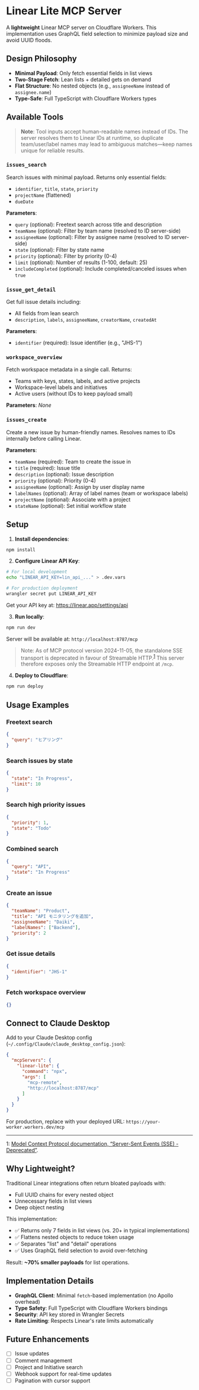 # Linear Lite MCP Server

A **lightweight** Linear MCP server on Cloudflare Workers. This implementation uses GraphQL field selection to minimize payload size and avoid UUID floods.

## Design Philosophy

- **Minimal Payload**: Only fetch essential fields in list views
- **Two-Stage Fetch**: Lean lists + detailed gets on demand
- **Flat Structure**: No nested objects (e.g., `assigneeName` instead of `assignee.name`)
- **Type-Safe**: Full TypeScript with Cloudflare Workers types 

## Available Tools

> **Note**: Tool inputs accept human-readable names instead of IDs. The server resolves them to Linear IDs at runtime, so duplicate team/user/label names may lead to ambiguous matches—keep names unique for reliable results.

### `issues_search`
Search issues with minimal payload. Returns only essential fields:
- `identifier`, `title`, `state`, `priority`
- `projectName` (flattened)
- `dueDate`

**Parameters**:
- `query` (optional): Freetext search across title and description
- `teamName` (optional): Filter by team name (resolved to ID server-side)
- `assigneeName` (optional): Filter by assignee name (resolved to ID server-side)
- `state` (optional): Filter by state name
- `priority` (optional): Filter by priority (0-4)
- `limit` (optional): Number of results (1-100, default: 25)
- `includeCompleted` (optional): Include completed/canceled issues when `true`

### `issue_get_detail`
Get full issue details including:
- All fields from lean search
- `description`, `labels`, `assigneeName`, `creatorName`, `createdAt`

**Parameters**:
- `identifier` (required): Issue identifier (e.g., "JHS-1")

### `workspace_overview`
Fetch workspace metadata in a single call. Returns:
- Teams with keys, states, labels, and active projects
- Workspace-level labels and initiatives
- Active users (without IDs to keep payload small)

**Parameters**: _None_

### `issues_create`
Create a new issue by human-friendly names. Resolves names to IDs internally before calling Linear.

**Parameters**:
- `teamName` (required): Team to create the issue in
- `title` (required): Issue title
- `description` (optional): Issue description
- `priority` (optional): Priority (0-4)
- `assigneeName` (optional): Assign by user display name
- `labelNames` (optional): Array of label names (team or workspace labels)
- `projectName` (optional): Associate with a project
- `stateName` (optional): Set initial workflow state

## Setup

1. **Install dependencies**:
```bash
npm install
```

2. **Configure Linear API Key**:
```bash
# For local development
echo "LINEAR_API_KEY=lin_api_..." > .dev.vars

# For production deployment
wrangler secret put LINEAR_API_KEY
```

Get your API key at: https://linear.app/settings/api

3. **Run locally**:
```bash
npm run dev
```

Server will be available at: `http://localhost:8787/mcp`

> Note: As of MCP protocol version 2024-11-05, the standalone SSE transport is deprecated in favour of Streamable HTTP.<sup>[1](#footnote1)</sup> This server therefore exposes only the Streamable HTTP endpoint at `/mcp`.

4. **Deploy to Cloudflare**:
```bash
npm run deploy
```

## Usage Examples

### Freetext search
```json
{
  "query": "ヒアリング"
}
```

### Search issues by state
```json
{
  "state": "In Progress",
  "limit": 10
}
```

### Search high priority issues
```json
{
  "priority": 1,
  "state": "Todo"
}
```

### Combined search
```json
{
  "query": "API",
  "state": "In Progress"
}
```

### Create an issue
```json
{
  "teamName": "Product",
  "title": "API モニタリングを追加",
  "assigneeName": "Daiki",
  "labelNames": ["Backend"],
  "priority": 2
}
```

### Get issue details
```json
{
  "identifier": "JHS-1"
}
```

### Fetch workspace overview
```json
{}
```

## Connect to Claude Desktop

Add to your Claude Desktop config (`~/.config/Claude/claude_desktop_config.json`):

```json
{
  "mcpServers": {
    "linear-lite": {
      "command": "npx",
      "args": [
        "mcp-remote",
        "http://localhost:8787/mcp"
      ]
    }
  }
}
```

For production, replace with your deployed URL: `https://your-worker.workers.dev/mcp`

---

<a id="footnote1">1</a>: [Model Context Protocol documentation, “Server-Sent Events (SSE) - Deprecated”](https://modelcontextprotocol.io/legacy/concepts/transports#server-sent-events-sse---deprecated).

## Why Lightweight?

Traditional Linear integrations often return bloated payloads with:
- Full UUID chains for every nested object
- Unnecessary fields in list views
- Deep object nesting

This implementation:
- ✅ Returns only 7 fields in list views (vs. 20+ in typical implementations)
- ✅ Flattens nested objects to reduce token usage
- ✅ Separates "list" and "detail" operations
- ✅ Uses GraphQL field selection to avoid over-fetching

Result: **~70% smaller payloads** for list operations.

## Implementation Details

- **GraphQL Client**: Minimal `fetch`-based implementation (no Apollo overhead)
- **Type Safety**: Full TypeScript with Cloudflare Workers bindings
- **Security**: API key stored in Wrangler Secrets
- **Rate Limiting**: Respects Linear's rate limits automatically

## Future Enhancements

- [ ] Issue updates
- [ ] Comment management
- [ ] Project and Initiative search
- [ ] Webhook support for real-time updates
- [ ] Pagination with cursor support 
